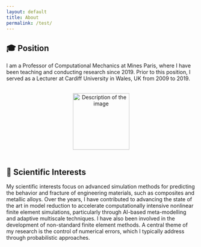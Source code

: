 ```yaml
---
layout: default
title: About
permalink: /test/
---
```



## 🎓 Position

I am a Professor of Computational Mechanics at Mines Paris, where I have been teaching and conducting research since 2019. Prior to this position, I served as a Lecturer at Cardiff University in Wales, UK from 2009 to 2019. 

<br>
<div style="text-align: center;">
<img src="{{ site.baseurl }}/assets/images/id2.png" alt="Description of the image" width="150" height="auto">
</div>
<br>


## 🧩 Scientific Interests

My scientific interests focus on advanced simulation methods for predicting the behavior and fracture of engineering materials, such as composites and metallic alloys. Over the years, I have contributed to advancing the state of the art in model reduction to accelerate computationally intensive nonlinear finite element simulations, particularly through AI-based meta-modelling and adaptive multiscale techniques. I have also been involved in the development of non-standard finite element methods. A central theme of my research is the control of numerical errors, which I typically address through probabilistic approaches.
